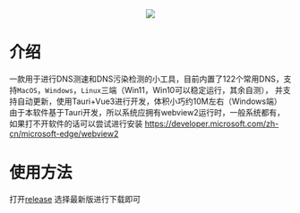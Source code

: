 <div align=center><img src="https://pic.imgdb.cn/item/65cf0e309f345e8d039ae2a3.png"></div>

# 介绍
一款用于进行DNS测速和DNS污染检测的小工具，目前内置了122个常用DNS，支持`MacOS`，`Windows`，`Linux`三端（Win11，Win10可以稳定运行，其余自测），
并支持自动更新，使用Tauri+Vue3进行开发，体积小巧约10M左右（Windows端） 由于本软件基于Tauri开发，所以系统应拥有webview2运行时，一般系统都有，如果打不开软件的话可以尝试进行安装
https://developer.microsoft.com/zh-cn/microsoft-edge/webview2

# 使用方法
打开[release](https://github.com/Kukaina/DnsTools/releases/)
选择最新版进行下载即可

